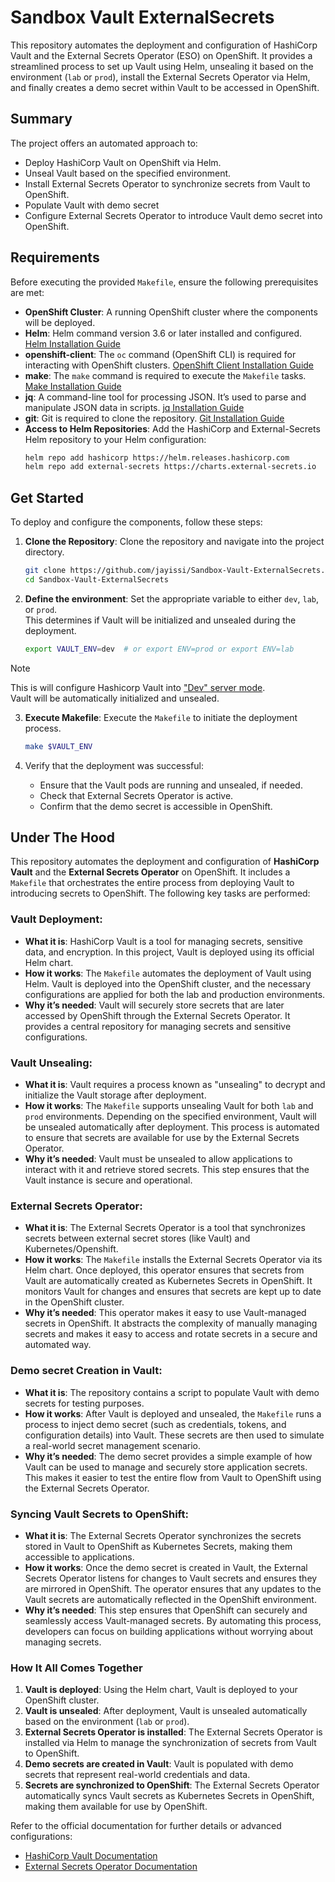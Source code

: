 # Sandbox Vault ExternalSecrets

This repository automates the deployment and configuration of HashiCorp Vault and the External Secrets Operator (ESO) on OpenShift. 
It provides a streamlined process to set up Vault using Helm, unsealing it based on the environment (`lab` or `prod`), install the External Secrets Operator via Helm, and finally creates a demo secret within Vault to be accessed in OpenShift.

## Summary

The project offers an automated approach to:

- Deploy HashiCorp Vault on OpenShift via Helm.
- Unseal Vault based on the specified environment.
- Install External Secrets Operator to synchronize secrets from Vault to OpenShift.
- Populate Vault with demo secret
- Configure External Secrets Operator to introduce Vault demo secret into OpenShift.

## Requirements

Before executing the provided `Makefile`, ensure the following prerequisites are met:

- **OpenShift Cluster**: A running OpenShift cluster where the components will be deployed.
- **Helm**: Helm command version 3.6 or later installed and configured. [Helm Installation Guide](https://helm.sh/docs/intro/install/)
- **openshift-client**: The `oc` command (OpenShift CLI) is required for interacting with OpenShift clusters. [OpenShift Client Installation Guide](https://docs.openshift.com/container-platform/latest/cli_reference/openshift_cli/getting-started-cli.html)
- **make**: The `make` command is required to execute the `Makefile` tasks. [Make Installation Guide](https://www.gnu.org/software/make/)
- **jq**: A command-line tool for processing JSON. It’s used to parse and manipulate JSON data in scripts. [jq Installation Guide](https://stedolan.github.io/jq/download/)
- **git**: Git is required to clone the repository. [Git Installation Guide](https://git-scm.com/book/en/v2/Getting-Started-Installing-Git)
- **Access to Helm Repositories**: Add the HashiCorp and External-Secrets Helm repository to your Helm configuration:
  ```bash
  helm repo add hashicorp https://helm.releases.hashicorp.com
  helm repo add external-secrets https://charts.external-secrets.io
  ```

## Get Started

To deploy and configure the components, follow these steps:

1. **Clone the Repository**:  Clone the repository and navigate into the project directory.
   ```bash
   git clone https://github.com/jayissi/Sandbox-Vault-ExternalSecrets.git
   cd Sandbox-Vault-ExternalSecrets
   ```
2. **Define the environment**: Set the appropriate variable to either `dev`, `lab`, or `prod`.     
   This determines if Vault will be initialized and unsealed during the deployment.
   ```bash
   export VAULT_ENV=dev  # or export ENV=prod or export ENV=lab
   ```
  > [!NOTE]
  > This is will configure Hashicorp Vault into ["Dev" server mode](https://developer.hashicorp.com/vault/docs/concepts/dev-server).     
  > Vault will be automatically initialized and unsealed.

3. **Execute Makefile**: Execute the `Makefile` to initiate the deployment process.
   ```bash
   make $VAULT_ENV
   ```

4. Verify that the deployment was successful:
   - Ensure that the Vault pods are running and unsealed, if needed.
   - Check that External Secrets Operator is active.
   - Confirm that the demo secret is accessible in OpenShift.

## Under The Hood

This repository automates the deployment and configuration of **HashiCorp Vault** and the **External Secrets Operator** on OpenShift. It includes a `Makefile` that orchestrates the entire process from deploying Vault to introducing secrets to OpenShift. The following key tasks are performed:

### **Vault Deployment**:
- **What it is**: HashiCorp Vault is a tool for managing secrets, sensitive data, and encryption. In this project, Vault is deployed using its official Helm chart.
- **How it works**: The `Makefile` automates the deployment of Vault using Helm. Vault is deployed into the OpenShift cluster, and the necessary configurations are applied for both the lab and production environments.
- **Why it’s needed**: Vault will securely store secrets that are later accessed by OpenShift through the External Secrets Operator. It provides a central repository for managing secrets and sensitive configurations.

### **Vault Unsealing**:
- **What it is**: Vault requires a process known as "unsealing" to decrypt and initialize the Vault storage after deployment.
- **How it works**: The `Makefile` supports unsealing Vault for both `lab` and `prod` environments. Depending on the specified environment, Vault will be unsealed automatically after deployment. This process is automated to ensure that secrets are available for use by the External Secrets Operator.
- **Why it’s needed**: Vault must be unsealed to allow applications to interact with it and retrieve stored secrets. This step ensures that the Vault instance is secure and operational.

### **External Secrets Operator**:
- **What it is**: The External Secrets Operator is a tool that synchronizes secrets between external secret stores (like Vault) and Kubernetes/Openshift.
- **How it works**: The `Makefile` installs the External Secrets Operator via its Helm chart. Once deployed, this operator ensures that secrets from Vault are automatically created as Kubernetes Secrets in OpenShift. It monitors Vault for changes and ensures that secrets are kept up to date in the OpenShift cluster.
- **Why it’s needed**: This operator makes it easy to use Vault-managed secrets in OpenShift. It abstracts the complexity of manually managing secrets and makes it easy to access and rotate secrets in a secure and automated way.

### **Demo secret Creation in Vault**:
- **What it is**: The repository contains a script to populate Vault with demo secrets for testing purposes.
- **How it works**: After Vault is deployed and unsealed, the `Makefile` runs a process to inject demo secret (such as credentials, tokens, and configuration details) into Vault. These secrets are then used to simulate a real-world secret management scenario.
- **Why it’s needed**: The demo secret provides a simple example of how Vault can be used to manage and securely store application secrets. This makes it easier to test the entire flow from Vault to OpenShift using the External Secrets Operator.

### **Syncing Vault Secrets to OpenShift**:
- **What it is**: The External Secrets Operator synchronizes the secrets stored in Vault to OpenShift as Kubernetes Secrets, making them accessible to applications.
- **How it works**: Once the demo secret is created in Vault, the External Secrets Operator listens for changes to Vault secrets and ensures they are mirrored in OpenShift. The operator ensures that any updates to the Vault secrets are automatically reflected in the OpenShift environment.
- **Why it’s needed**: This step ensures that OpenShift can securely and seamlessly access Vault-managed secrets. By automating this process, developers can focus on building applications without worrying about managing secrets.

### **How It All Comes Together**
1. **Vault is deployed**: Using the Helm chart, Vault is deployed to your OpenShift cluster.
2. **Vault is unsealed**: After deployment, Vault is unsealed automatically based on the environment (`lab` or `prod`).
3. **External Secrets Operator is installed**: The External Secrets Operator is installed via Helm to manage the synchronization of secrets from Vault to OpenShift.
4. **Demo secrets are created in Vault**: Vault is populated with demo secrets that represent real-world credentials and data.
5. **Secrets are synchronized to OpenShift**: The External Secrets Operator automatically syncs Vault secrets as Kubernetes Secrets in OpenShift, making them available for use by OpenShift.


Refer to the official documentation for further details or advanced configurations:

- [HashiCorp Vault Documentation](https://developer.hashicorp.com/vault/docs)
- [External Secrets Operator Documentation](https://external-secrets.io/)
